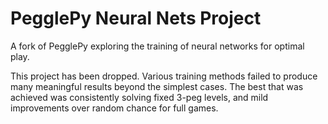 # PegglePy Neural Nets Project

A fork of PegglePy exploring the training of neural networks for optimal play.

This project has been dropped.
Various training methods failed to produce many meaningful results beyond the simplest cases.
The best that was achieved was consistently solving fixed 3-peg levels, and mild improvements over random chance for full games.
